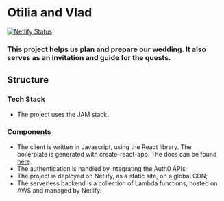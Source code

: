 # Otilia and Vlad
[![Netlify Status](https://api.netlify.com/api/v1/badges/445978f9-c436-4b13-81bd-c420f6c34aff/deploy-status)](https://app.netlify.com/sites/admiring-beaver-7aa7d3/deploys)
### This project helps us plan and prepare our wedding. It also serves as an invitation and guide for the quests.

## Structure
### Tech Stack
- The project uses the JAM stack.
### Components
- The client is written in Javascript, using the React library. The boilerplate is generated with create-react-app. The docs can be found [here](docs/create-react-app.md).
- The authentication is handled by integrating the Auth0 APIs;
- The project is deployed on Netlify, as a static site, on a global CDN;
- The serverless backend is a collection of Lambda functions, hosted on AWS and managed by Netlify.
